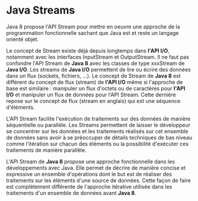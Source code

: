 
# Java Streams

Java 8 propose l'API Stream pour mettre en oeuvre une approche de la programmation fonctionnelle sachant que Java est et reste un langage orienté objet.

Le concept de Stream existe déjà depuis longtemps dans **l'API I/O**, notamment avec les interfaces InputStream et OutputStream. Il ne faut pas confondre l'API Stream de **Java 8** avec les classes de type xxxStream de **Java I/O**. Les streams de **Java I/O** permettent de lire ou écrire des données dans un flux (sockets, fichiers, ...). Le concept de Stream de **Java 8** est différent du concept de flux (stream) de  **l'API I/O** même si l'approche de base est similaire : manipuler un flux d'octets ou de caractères pour **l'API I/O** et manipuler un flux de données pour l'API Stream. Cette dernière repose sur le concept de flux (stream en anglais) qui est une séquence d'éléments.



L'API Stream facilite l'exécution de traitements sur des données de manière séquentielle ou parallèle. Les Streams permettent de laisser le développeur se concentrer sur les données et les traitements réalisés sur cet ensemble de données sans avoir à se préoccuper de détails techniques de bas niveau comme l'itération sur chacun des éléments ou la possibilité d'exécuter ces traitements de manière parallèle.

L'API Stream de **Java 8** propose une approche fonctionnelle dans les développements avec Java. Elle permet de décrire de manière concise et expressive un ensemble d'opérations dont le but est de réaliser des traitements sur les éléments d'une source de données. Cette façon de faire est complètement différente de l'approche itérative utilisée dans les traitements d'un ensemble de données avant **Java 8**.
